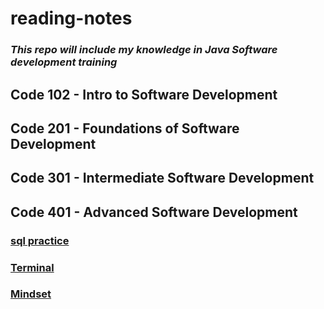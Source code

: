 # reading-notes

### *This repo will include my knowledge in **Java** Software development training*

## Code 102 - Intro to Software Development

## Code 201 - Foundations of Software Development

## Code 301 - Intermediate Software Development

## Code 401 - Advanced Software Development


### [sql practice](./sql/SQL-Practice.md)

### [Terminal](./Terminal/Terminal.md)

### [Mindset](./Growth%20Mindset/Mindset.md)